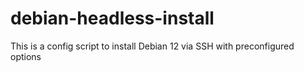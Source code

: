# debian-headless-install
This is a config script to install Debian 12 via SSH with preconfigured options
